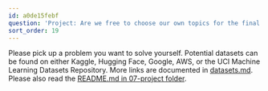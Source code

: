 ```yaml
---
id: a0de15febf
question: 'Project: Are we free to choose our own topics for the final project?'
sort_order: 19
---
```


Please pick up a problem you want to solve yourself. Potential datasets can be found on either Kaggle, Hugging Face, Google, AWS, or the UCI Machine Learning Datasets Repository. More links are documented in [datasets.md](https://github.com/DataTalksClub/data-engineering-zoomcamp/blob/main/projects/datasets.md). Please also read the [README.md in 07-project folder](https://github.com/DataTalksClub/mlops-zoomcamp/tree/main/07-project).